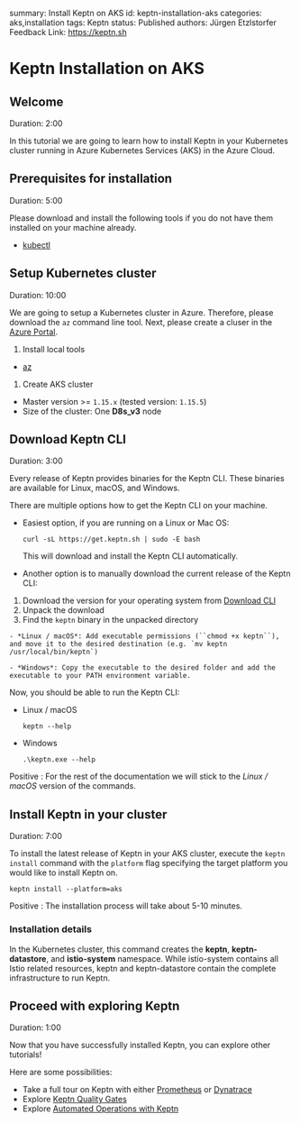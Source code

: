 summary: Install Keptn on AKS
id: keptn-installation-aks
categories: aks,installation
tags: Keptn
status: Published 
authors: Jürgen Etzlstorfer
Feedback Link: https://keptn.sh


# Keptn Installation on AKS

## Welcome
Duration: 2:00

In this tutorial we are going to learn how to install Keptn in your Kubernetes cluster running in Azure Kubernetes Services (AKS) in the Azure Cloud.

## Prerequisites for installation
Duration: 5:00

Please download and install the following tools if you do not have them installed on your machine already.

- [kubectl](https://kubernetes.io/docs/tasks/tools/install-kubectl/)

## Setup Kubernetes cluster
Duration: 10:00

We are going to setup a Kubernetes cluster in Azure. Therefore, please download the `az` command line tool. Next, please create a cluser in the [Azure Portal](https://portal.azure.com/).

1. Install local tools
  - [az](https://docs.microsoft.com/en-us/cli/azure/install-azure-cli)

1. Create AKS cluster
  - Master version >= `1.15.x` (tested version: `1.15.5`)
  - Size of the cluster: One **D8s_v3** node





## Download Keptn CLI
Duration: 3:00

Every release of Keptn provides binaries for the Keptn CLI. These binaries are available for Linux, macOS, and Windows.

There are multiple options how to get the Keptn CLI on your machine.

- Easiest option, if you are running on a Linux or Mac OS: 
  ```
  curl -sL https://get.keptn.sh | sudo -E bash
  ```
  This will download and install the Keptn CLI automatically.

-  Another option is to manually download the current release of the Keptn CLI:
  1. Download the version for your operating system from [Download CLI](https://github.com/keptn/keptn/releases/tag/0.6.1)
  1. Unpack the download
  1. Find the `keptn` binary in the unpacked directory

    - *Linux / macOS*: Add executable permissions (``chmod +x keptn``), and move it to the desired destination (e.g. `mv keptn /usr/local/bin/keptn`)

    - *Windows*: Copy the executable to the desired folder and add the executable to your PATH environment variable.


Now, you should be able to run the Keptn CLI: 
- Linux / macOS
  ```
  keptn --help
  ```

- Windows
  ```
  .\keptn.exe --help
  ```

Positive
: For the rest of the documentation we will stick to the *Linux / macOS* version of the commands.




## Install Keptn in your cluster
Duration: 7:00

To install the latest release of Keptn in your AKS cluster, execute the `keptn install` command with the `platform` flag specifying the target platform you would like to install Keptn on. 


```
keptn install --platform=aks
```

Positive
: The installation process will take about 5-10 minutes.

### Installation details 

In the Kubernetes cluster, this command creates the **keptn**, **keptn-datastore**, and **istio-system** namespace. While istio-system contains all Istio related resources, keptn and keptn-datastore contain the complete infrastructure to run Keptn. 




## Proceed with exploring Keptn
Duration: 1:00

Now that you have successfully installed Keptn, you can explore other tutorials!

Here are some possibilities:

- Take a full tour on Keptn with either [Prometheus](../../?cat=prometheus) or [Dynatrace](../../?cat=dynatrace)
- Explore [Keptn Quality Gates](../../?cat=quality-gates)
- Explore [Automated Operations with Keptn](../../?cat=automated-operations) 


